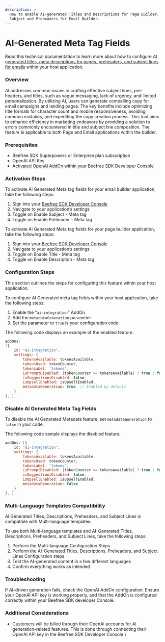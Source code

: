 ```yaml
---
description: >-
  How to enable AI-generated Titles and Descriptions for Page Builder, and
  Subject and Preheaders for Email Builder.
---
```


# AI-Generated Meta Tag Fields

Read this technical documentation to learn more about how to configure AI [generated titles, meta descriptions for pages, preheaders, and subject lines for emails](https://docs.beefree.io/beefree-sdk/advanced-options/meta-tags) within your host application.

### Overview

AI addresses common issues in crafting effective subject lines, pre-headers, and titles, such as vague messaging, lack of urgency, and limited personalization. By utilizing AI, users can generate compelling copy for email campaigns and landing pages. The key benefits include optimizing title formats for character count and mobile responsiveness, avoiding common mistakes, and expediting the copy creation process. This tool aims to enhance efficiency in marketing endeavors by providing a solution to errors commonly encountered in title and subject line composition. The feature is applicable to both Page and Email applications within the builder.

### Prerequisites

* Beefree SDK Superpowers or Enterprise plan subscription
* OpenAI API Key
* [Activated OpenAI AddOn](https://docs.beefree.io/beefree-sdk/addons/partner-addons/openai-addon) within your Beefree SDK Developer Console

### Activation Steps

To activate AI Generated Meta tag fields for your email builder application, take the following steps:

1. Sign into your [Beefree SDK Developer Console](https://developers.beefree.io/)
2. Navigate to your application’s settings
3. Toggle on Enable Subject - Meta tag
4. Toggle on Enable Preheader - Meta tag

To activate AI Generated Meta tag fields for your page builder application, take the following steps:

1. Sign into your [Beefree SDK Developer Console](https://developers.beefree.io/)
2. Navigate to your application’s settings
3. Toggle on Enable Title - Meta tag
4. Toggle on Enable Description - Meta tag&#x20;

### Configuration Steps

This section outlines the steps for configuring this feature within your host application.

To configure AI Generated meta tag fields within your host application, take the following steps:

1. Enable the “`ai-integration`” AddOn
2. Add the `metadataGeneration` parameter
3. Set the parameter to `true` is your configuration code

The following code displays an example of the enabled feature.

```javascript
addOns: 
[{
    id: "ai-integration",
    settings: {
        tokensAvailable: tokensAvailable,
        tokensUsed: tokenCounter,
        tokenLabel: 'tokens',
        isPromptDisabled: (tokenCounter >= tokensAvailable) ? true : false,
        isSuggestionsDisabled: false,
        isUpsellEnabled: isUpsellEnabled,
        metadataGeneration: true  // Enabled by default
    }
}, ],
```

### Disable AI Generated Meta Tag Fields

To disable the AI Generated Metadata feature, set `metadataGeneration` to `false` in your code.

The following code sample displays the disabled feature.

```javascript
addOns: [{
    id: "ai-integration",
    settings: {
        tokensAvailable: tokensAvailable,
        tokensUsed: tokenCounter,
        tokenLabel: 'tokens',
        isPromptDisabled: (tokenCounter >= tokensAvailable) ? true : false,
        isSuggestionsDisabled: false,
        isUpsellEnabled: isUpsellEnabled,
        metadataGeneration: false
    }
}, ]
```

### Multi-Language Templates Compatibility

AI Generated Titles, Descriptions, Preheaders, and Subject Lines is compatible with Multi-language templates.

To use both Multi-language templates and AI-Generated Titles, Descriptions, Preheaders, and Subject Lines, take the following steps:

1. Perform the Multi-language Configuration Steps
2. Perform the AI-Generated Titles, Descriptions, Preheaders, and Subject Lines Configuration steps
3. Test the AI-generated content in a few different languages
4. Confirm everything works as intended

### Troubleshooting

If AI-driven generation fails, check the OpenAI AddOn configuration. Ensure your OpenAI API key is working properly, and that the AddOn is configured correctly within your Beefree SDK developer Console.

### Additional Considerations

* Customers will be billed through their OpenAI accounts for AI generation-related features. This is done through connecting their OpenAI API key in the Beefree SDK Developer Console.\

